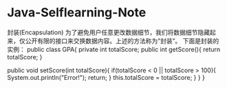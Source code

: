 # Java-Selflearning-Note
封装(Encapsulation)
为了避免用户任意更改数据细节，我们将数据细节隐藏起来，仅公开有限的接口来交换数据内容。上述的方法称为“封装”。
下面是封装的实例：
public class GPA{
  private int totalScore;
  public int getScore(){
    return totalScore;
    }
  
  public void setScore(int totalScore){
    if(totalScore < 0 || totalScore > 100){
      System.out.println("Error!");
      return;
      }
      this.totalScore = totalScore;
      }
    }
  }
